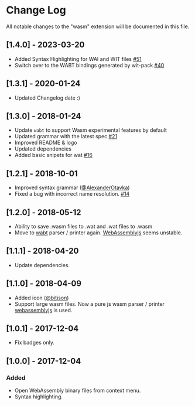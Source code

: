 # Change Log

All notable changes to the "wasm" extension will be documented in this file.

## [1.4.0] - 2023-03-20

- Added Syntax Highlighting for WAI and WIT files [#51](https://github.com/wasmerio/vscode-wasm/pull/51)
- Switch over to the WABT bindings generated by wit-pack [#40](https://github.com/wasmerio/vscode-wasm/pull/40/)

## [1.3.1] - 2020-01-24

- Updated Changelog date :)

## [1.3.0] - 2018-01-24

- Update `wabt` to support Wasm experimental features by default
- Updated grammar with the latest spec [#21](https://github.com/wasmerio/vscode-wasm/pull/21)
- Improved README & logo
- Updated dependencies
- Added basic snipets for wat [#16](https://github.com/wasmerio/vscode-wasm/pull/16)

## [1.2.1] - 2018-10-01

- Improved syntax grammar ([@AlexanderOtavka](https://github.com/AlexanderOtavka))
- Fixed a bug with incorrect name resolution. [#14](https://github.com/reklatsmasters/vscode-wasm/issues/14)

## [1.2.0] - 2018-05-12

- Ability to save .wasm files to .wat and .wat files to .wasm
- Move to [wabt](https://www.npmjs.com/package/wabt) parser / printer again. [WebAssemblyjs](https://github.com/xtuc/webassemblyjs) seems unstable.

## [1.1.1] - 2018-04-20

- Update dependencies.

## [1.1.0] - 2018-04-09

- Added icon ([@bitjson](https://github.com/bitjson))
- Support large wasm files. Now a pure js wasm parser / printer [webassemblyjs](https://github.com/xtuc/webassemblyjs) is used.

## [1.0.1] - 2017-12-04

- Fix badges only.

## [1.0.0] - 2017-12-04

### Added

- Open WebAssembly binary files from context menu.
- Syntax highlighting.

